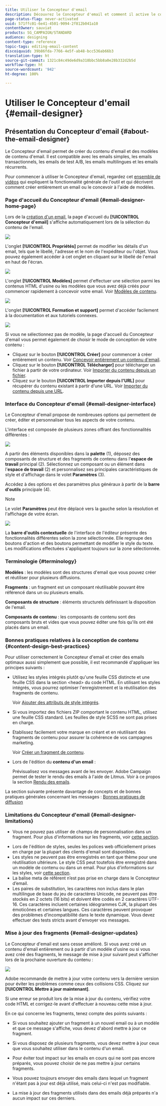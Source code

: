 ```yaml
---
title: Utiliser le Concepteur d'email
description: Découvrez le Concepteur d'email et comment il active le contenu de conception d'email.
page-status-flag: never-activated
uuid: 571ffc01-6e41-4501-9094-2f812b041a10
contentOwner: sauviat
products: SG_CAMPAIGN/STANDARD
audience: designing
content-type: reference
topic-tags: editing-email-content
discoiquuid: 39b86fda-7766-4e5f-ab48-bcc536ab66b3
translation-type: ht
source-git-commit: 1321c84c49de6d9a318bbc5bb8a0e28b332d2b5d
workflow-type: ht
source-wordcount: '942'
ht-degree: 100%

---
```



# Utiliser le Concepteur d&#39;email {#email-designer}

## Présentation du Concepteur d&#39;email {#about-the-email-designer}

Le Concepteur d&#39;email permet de créer du contenu d&#39;email et des modèles de contenu d&#39;email. Il est compatible avec les emails simples, les emails transactionnels, les emails de test A/B, les emails multilingues et les emails récurrents.

Pour commencer à utiliser le Concepteur d&#39;email, regardez cet [ensemble de vidéos](https://docs.adobe.com/content/help/en/campaign-learn/campaign-standard-tutorials/designing-content/email-designer/email-designer-overview.html#GettingStarted) qui expliquent la fonctionnalité générale de l&#39;outil et qui décrivent comment créer entièrement un email ou le concevoir à l&#39;aide de modèles.

### Page d&#39;accueil du Concepteur d&#39;email {#email-designer-home-page}

Lors de la [création d&#39;un email](../../channels/using/creating-an-email.md), la page d&#39;accueil du **[!UICONTROL Concepteur d&#39;email]** s&#39;affiche automatiquement lors de la sélection du contenu de l&#39;email.

![](assets/email_designer_home_page.png)

L&#39;onglet **[!UICONTROL Propriétés]** permet de modifier les détails d&#39;un email, tels que le libellé, l&#39;adresse et le nom de l&#39;expéditeur ou l&#39;objet. Vous pouvez également accéder à cet onglet en cliquant sur le libellé de l&#39;email en haut de l&#39;écran.

![](assets/email_designer_home_properties.png)

L&#39;onglet **[!UICONTROL Modèles]** permet d&#39;effectuer une sélection parmi les contenus HTML d&#39;usine ou les modèles que vous avez déjà créés pour commencer rapidement à concevoir votre email. Voir [Modèles de contenu](../../designing/using/using-reusable-content.md#content-templates).

![](assets/email_designer_home_templates.png)

L&#39;onglet **[!UICONTROL Formation et support]** permet d&#39;accéder facilement à la documentation et aux tutoriels connexes.

![](assets/email_designer_home_support.png)

Si vous ne sélectionnez pas de modèle, la page d&#39;accueil du Concepteur d&#39;email vous permet également de choisir le mode de conception de votre contenu :

* Cliquez sur le bouton **[!UICONTROL Créer]** pour commencer à créer entièrement un contenu. Voir [Concevoir entièrement un contenu d&#39;email](../../designing/using/designing-from-scratch.md#designing-an-email-content-from-scratch).
* Cliquez sur le bouton **[!UICONTROL Télécharger]** pour télécharger un fichier à partir de votre ordinateur. Voir [Importer du contenu depuis un fichier](../../designing/using/using-existing-content.md#importing-content-from-a-file).
* Cliquez sur le bouton **[!UICONTROL Importer depuis l&#39;URL]** pour récupérer du contenu existant à partir d&#39;une URL. Voir [Importer du contenu depuis une URL](../../designing/using/using-existing-content.md#importing-content-from-a-url).

### Interface du Concepteur d&#39;email {#email-designer-interface}

Le Concepteur d&#39;email propose de nombreuses options qui permettent de créer, éditer et personnaliser tous les aspects de votre contenu.

L&#39;interface est composée de plusieurs zones offrant des fonctionnalités différentes :

![](assets/email_designer_overview.png)

A partir des éléments disponibles dans la **palette** (1), déposez des composants de structure et des fragments de contenu dans l&#39;**espace de travail** principal (2). Sélectionnez un composant ou un élément dans l&#39;**espace de travail** (2) et personnalisez ses principales caractéristiques de style et d&#39;affichage dans le volet **Paramètres** (3).

Accédez à des options et des paramètres plus généraux à partir de la **barre d&#39;outils** principale (4).

>[!NOTE]
>
>Le volet **Paramètres** peut être déplacé vers la gauche selon la résolution et l&#39;affichage de votre écran.

![](assets/email_designer_toolbar.png)

La **barre d&#39;outils contextuelle** de l&#39;interface de l&#39;éditeur présente des fonctionnalités différentes selon la zone sélectionnée. Elle regroupe des boutons d&#39;action et des boutons permettant de modifier le style du texte. Les modifications effectuées s&#39;appliquent toujours sur la zone sélectionnée.

### Terminologie {#terminology}

**Modèles** : les modèles sont des structures d&#39;email que vous pouvez créer et réutiliser pour plusieurs diffusions.

**Fragments** : un fragment est un composant réutilisable pouvant être référencé dans un ou plusieurs emails.

**Composants de structure** : éléments structurels définissant la disposition de l&#39;email.

**Composants de contenu** : les composants de contenu sont des composants bruts et vides que vous pouvez éditer une fois qu&#39;ils ont été placés dans un email.

### Bonnes pratiques relatives à la conception de contenu {#content-design-best-practices}

Pour utiliser correctement le Concepteur d&#39;email et créer des emails optimaux aussi simplement que possible, il est recommandé d&#39;appliquer les principes suivants :

* Utilisez les styles intégrés plutôt qu&#39;une feuille CSS distincte et une feuille CSS dans la section &lt;head> du code HTML. En utilisant les styles intégrés, vous pourrez optimiser l&#39;enregistrement et la réutilisation des fragments de contenu.

   Voir [Ajouter des attributs de style intégrés](../../designing/using/styles.md#adding-inline-styling-attributes).

* Si vous importez des fichiers ZIP comportant le contenu HTML, utilisez une feuille CSS standard. Les feuilles de style SCSS ne sont pas prises en charge.

* Etablissez facilement votre marque en créant et en réutilisant des fragments de contenu pour assurer la cohérence de vos campagnes marketing.

   Voir [Créer un fragment de contenu](../../designing/using/using-reusable-content.md#creating-a-content-fragment).

* Lors de l&#39;édition du **contenu d&#39;un email** :

   Prévisualisez vos messages avant de les envoyer. Adobe Campaign permet de tester le rendu des emails à l&#39;aide de Litmus. Voir à ce propos la section [Rendu des emails](../../sending/using/email-rendering.md).

La section suivante présente davantage de concepts et de bonnes pratiques générales concernant les messages : [Bonnes pratiques de diffusion](../../sending/using/delivery-best-practices.md)

### Limitations du Concepteur d&#39;email       {#email-designer-limitations}

* Vous ne pouvez pas utiliser de champs de personnalisation dans un fragment. Pour plus d&#39;informations sur les fragments, voir [cette section](../../designing/using/using-reusable-content.md#about-fragments).

<!--* You cannot save directly as a fragment some content of an email that you are editing within the Email Designer. You need to copy-paste the HTML corresponding to that content into a new fragment. For more on this, see [Saving content as a fragment](../../designing/using/using-reusable-content.md#saving-content-as-a-fragment).-->
* Lors de l&#39;édition de styles, seules les polices web officiellement prises en charge par la plupart des clients d&#39;email sont disponibles.
* Les styles ne peuvent pas être enregistrés en tant que thème pour une réutilisation ultérieure. Le style CSS peut toutefois être enregistré dans un modèle de contenu ou dans un email. Pour plus d&#39;informations sur les styles, voir [cette section](../../designing/using/styles.md).
* La balise meta de référent n’est pas prise en charge dans le Concepteur d’email.
* Les paires de substitution, les caractères non inclus dans le plan multilingue de base du jeu de caractères Unicode, ne peuvent pas être stockés en 2 octets (16 bits) et doivent être codés en 2 caractères UTF-16. Ces caractères incluent certaines idéogrammes CJK, la plupart des émoticônes et certaines langues.
Ces caractères peuvent provoquer des problèmes d’incompatibilité dans le texte dynamique. Vous devez effectuer des tests stricts avant d&#39;envoyer vos messages.

### Mise à jour des fragments {#email-designer-updates}

Le Concepteur d&#39;email est sans cesse amélioré. Si vous avez créé un contenu d&#39;email entièrement ou à partir d&#39;un modèle d&#39;usine ou si vous avez créé des fragments, le message de mise à jour suivant peut s&#39;afficher lors de la prochaine ouverture du contenu :

![](assets/email_designer_fragment_patch_message.png)

Adobe recommande de mettre à jour votre contenu vers la dernière version pour éviter les problèmes comme ceux des collisions CSS. Cliquez sur **[!UICONTROL Mettre à jour maintenant]**.

Si une erreur se produit lors de la mise à jour du contenu, vérifiez votre code HTML et corrigez-le avant d&#39;effectuer à nouveau cette mise à jour.

En ce qui concerne les fragments, tenez compte des points suivants :

* Si vous souhaitez ajouter un fragment à un nouvel email ou à un modèle et que ce message s&#39;affiche, vous devez d&#39;abord mettre à jour ce fragment.

* Si vous disposez de plusieurs fragments, vous devez mettre à jour ceux que vous souhaitez utiliser dans le contenu d&#39;un email.

* Pour éviter tout impact sur les emails en cours qui ne sont pas encore préparés, vous pouvez choisir de ne pas mettre à jour certains fragments.

* Vous pouvez toujours envoyer des emails dans lequel un fragment n&#39;étant pas à jour est déjà utilisé, mais celui-ci n&#39;est pas modifiable.

* La mise à jour des fragments utilisés dans des emails déjà préparés n&#39;a aucun impact sur ces derniers.